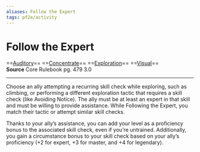```yaml
---
aliases: Follow the Expert 
tags: pf2e/activity
---
```


# Follow the Expert

==[Auditory](../Traits/Auditory.md)== ==[Concentrate](../Traits/Concentrate.md)== ==[Exploration](../Traits/Exploration.md)== ==[Visual](../Traits/Visual.md)==  
__Source__ Core Rulebook pg. 479 3.0

---

Choose an ally attempting a recurring skill check while exploring, such as climbing, or performing a different exploration tactic that requires a skill check (like Avoiding Notice). The ally must be at least an expert in that skill and must be willing to provide assistance. While Following the Expert, you match their tactic or attempt similar skill checks.

Thanks to your ally’s assistance, you can add your level as a proficiency bonus to the associated skill check, even if you’re untrained. Additionally, you gain a circumstance bonus to your skill check based on your ally’s proficiency (+2 for expert, +3 for master, and +4 for legendary).
